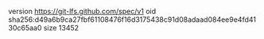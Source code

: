 version https://git-lfs.github.com/spec/v1
oid sha256:d49a6b9ca27fbf61108476f16d3175438c91d08adaad084ee9e4fd4130c65aa0
size 13452
